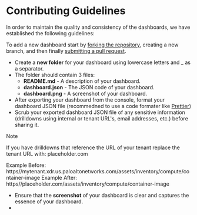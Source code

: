 # Contributing Guidelines

In order to maintain the quality and consistency of the dashboards, we have established the following guidelines:

To add a new dashboard start by [forking the repository](https://docs.github.com/en/pull-requests/collaborating-with-pull-requests/working-with-forks/fork-a-repo), creating a new branch, and then finally [submitting a pull request](https://docs.github.com/en/pull-requests/collaborating-with-pull-requests/proposing-changes-to-your-work-with-pull-requests).


- Create a **new folder** for your dashboard using lowercase letters and _ as a separator.
- The folder should contain 3 files: 
    - **README.md** - A description of your dashboard.
    - **dashboard.json** - The JSON code of your dashboard.
    - **dashboard.png** - A screenshot of your dashboard.
- After exporting your dashboard from the console, format your dashboard JSON file (recommedned to use a code formater like [Prettier](https://prettier.io/))
- Scrub your exported dashboard JSON file of any sensitive information (drilldowns using internal or tenant URL's, email addresses, etc.) before sharing it.
> [!NOTE]
> If you have drilldowns that reference the URL of your tenant replace the tenant URL with: placeholder.com
>
> Example Before: https//mytenant.xdr.us.paloaltonetworks.com/assets/inventory/compute/container-image
> Example After: https//placeholder.com/assets/inventory/compute/container-image
- Ensure that the **screenshot** of your dashboard is clear and captures the essence of your dashboard.
- 
